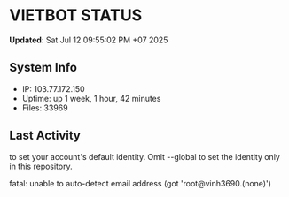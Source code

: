 # VIETBOT STATUS
**Updated**: Sat Jul 12 09:55:02 PM +07 2025

## System Info
- IP: 103.77.172.150
- Uptime: up 1 week, 1 hour, 42 minutes
- Files: 33969

## Last Activity

to set your account's default identity.
Omit --global to set the identity only in this repository.

fatal: unable to auto-detect email address (got 'root@vinh3690.(none)')
